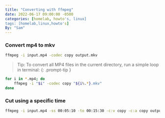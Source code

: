```yaml
---
title: "Converting with ffmpeg"
date: 2022-06-17 09:00:00 -0500
categories: [homelab, howto's, linux]
tags: [homelab,linux,howto's]
By: "Sam"
---
```


###  Convert mp4 to mkv

```bash
ffmpeg -i input.mp4 -codec copy output.mkv
```

> Tip: To convert all MP4 files in the current directory, run a simple loop in terminal:
{: .prompt-tip }

```bash
for i in *.mp4; do
    ffmpeg -i "$i" -codec copy "${i%.*}.mkv"
done
```

### Cut using a specific time

```bash
ffmpeg -i input.mp4 -ss 00:05:10 -to 00:15:30 -c:v copy -c:a copy output2.mp4
```
